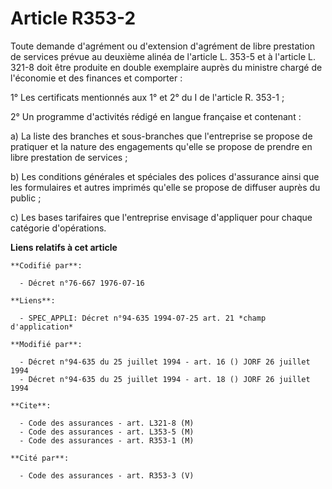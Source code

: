 # Article R353-2

Toute demande d'agrément ou d'extension d'agrément de libre prestation de services prévue au deuxième alinéa de l'article L.
353-5 et à l'article L. 321-8 doit être produite en double exemplaire auprès du ministre chargé de l'économie et des finances
et comporter :

1° Les certificats mentionnés aux 1° et 2° du I de l'article R. 353-1 ;

2° Un programme d'activités rédigé en langue française et contenant :

a) La liste des branches et sous-branches que l'entreprise se propose de pratiquer et la nature des engagements qu'elle se
propose de prendre en libre prestation de services ;

b) Les conditions générales et spéciales des polices d'assurance ainsi que les formulaires et autres imprimés qu'elle se
propose de diffuser auprès du public ;

c) Les bases tarifaires que l'entreprise envisage d'appliquer pour chaque catégorie d'opérations.

**Liens relatifs à cet article**

	**Codifié par**:

	  - Décret n°76-667 1976-07-16

	**Liens**:

	  - SPEC_APPLI: Décret n°94-635 1994-07-25 art. 21 *champ d'application*

	**Modifié par**:

	  - Décret n°94-635 du 25 juillet 1994 - art. 16 () JORF 26 juillet 1994
	  - Décret n°94-635 du 25 juillet 1994 - art. 18 () JORF 26 juillet 1994

	**Cite**:

	  - Code des assurances - art. L321-8 (M)
	  - Code des assurances - art. L353-5 (M)
	  - Code des assurances - art. R353-1 (M)

	**Cité par**:

	  - Code des assurances - art. R353-3 (V)
